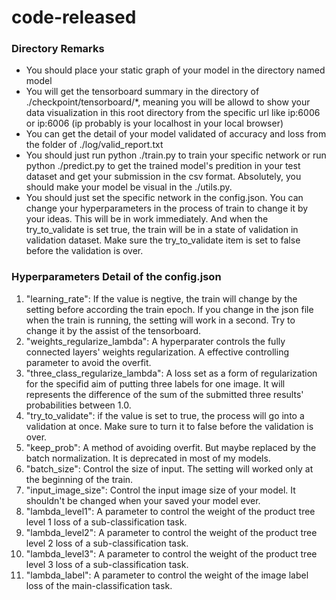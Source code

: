 # code-released

### Directory Remarks
 
 - You should place your static graph of your model in the directory named model
 - You will get the tensorboard summary in the directory of ./checkpoint/tensorboard/*, meaning you will be allowd to show your data visualization in this root directory from the specific url like ip:6006 or ip:6006 (ip probably is your localhost in your local browser)
 - You can get the detail of your model validated of accuracy and loss from the folder of ./log/valid_report.txt
 - You should just run python ./train.py to train your specific network or run python ./predict.py to get the trained model's predition in your test dataset and get your submission in the csv format. Absolutely, you should make your model be visual in the ./utils.py.
 - You should just set the specific network in the config.json. You can change your hyperparameters in the process of train to change it by your ideas. This will be in work immediately. And when the try_to_validate is set true, the train will be in a state of validation in validation dataset. Make sure the try_to_validate item is set to false before the validation is over.
 
 ### Hyperparameters Detail of the config.json
 
   1. "learning_rate": If the value is negtive, the train will change by the setting before according the train epoch. If you change in the json file when the train is running, the setting will work in a second. Try to change it by the assist of the tensorboard.
   2. "weights_regularize_lambda": A hyperparater controls the fully connected layers' weights regularization. A effective controlling parameter to avoid the overfit.
   3. "three_class_regularize_lambda": A loss set as a form of regularization for the specifid aim of putting three labels for one image. It will represents the difference of the sum of the submitted three results' probabilities between 1.0.
   4. "try_to_validate": if the value is set to true, the process will go into a validation at once. Make sure to turn it to false before the validation is over.
   5. "keep_prob": A method of avoiding overfit. But maybe replaced by the batch normalization. It is deprecated in most of my models.
   6. "batch_size": Control the size of input. The setting will worked only at the beginning of the train.
   7. "input_image_size": Control the input image size of your model. It shouldn't be changed when your saved your model ever.
   8. "lambda_level1": A parameter to control the weight of the product tree level 1 loss of a sub-classification task.
   9. "lambda_level2": A parameter to control the weight of the product tree level 2 loss of a sub-classification task.
   10. "lambda_level3": A parameter to control the weight of the product tree level 3 loss of a sub-classification task.
   11. "lambda_label": A parameter to control the weight of the image label loss of the main-classification task.
